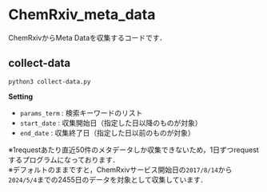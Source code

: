 # ChemRxiv_meta_data
ChemRxivからMeta Dataを収集するコードです．

## collect-data
```
python3 collect-data.py
```
**Setting**
- `params_term` : 検索キーワードのリスト
- `start_date` : 収集開始日（指定した日以降のものが対象）
- `end_date` : 収集終了日（指定した日以前のものが対象）
  
※1requestあたり直近50件のメタデータしか収集できないため，1日ずつrequestするプログラムになっております．<br>
※デフォルトのままですと，ChemRxivサービス開始日の`2017/8/14`から`2024/5/4`までの2455日のデータを対象として収集しています．<br>
